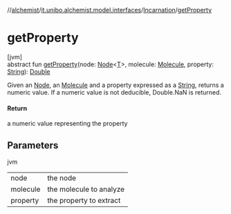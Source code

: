 //[alchemist](../../../index.md)/[it.unibo.alchemist.model.interfaces](../index.md)/[Incarnation](index.md)/[getProperty](get-property.md)

# getProperty

[jvm]\
abstract fun [getProperty](get-property.md)(node: [Node](../-node/index.md)<[T](../-node/index.md)>, molecule: [Molecule](../-molecule/index.md), property: [String](https://docs.oracle.com/javase/8/docs/api/java/lang/String.html)): [Double](https://kotlinlang.org/api/latest/jvm/stdlib/kotlin/-double/index.html)

Given an [Node](../-node/index.md), an [Molecule](../-molecule/index.md) and a property expressed as a [String](https://docs.oracle.com/javase/8/docs/api/java/lang/String.html), returns a numeric value. If a numeric value is not deducible, Double.NaN is returned.

#### Return

a numeric value representing the property

## Parameters

jvm

| | |
|---|---|
| node | the node |
| molecule | the molecule to analyze |
| property | the property to extract |
